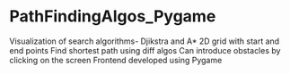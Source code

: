 # PathFindingAlgos_Pygame
Visualization of search algorithms- Djikstra and A*
2D grid with start and end points
Find shortest path using diff algos
Can introduce obstacles by clicking on the screen
Frontend developed using Pygame
